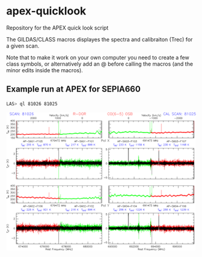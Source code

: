 # apex-quicklook
Repository for the APEX quick look script

The GILDAS/CLASS macros displayes the spectra and calibraiton (Trec) for a given scan.

Note that to make it work on your own computer you need to create a few class symbols, or alternatively add an @ before calling the macros (and the minor edits inside the macros).

## Example run at APEX for SEPIA660
```bash
LAS> ql 81026 81025
```

![Example quick look plot](ql_81026.png "ql_81026.png")
